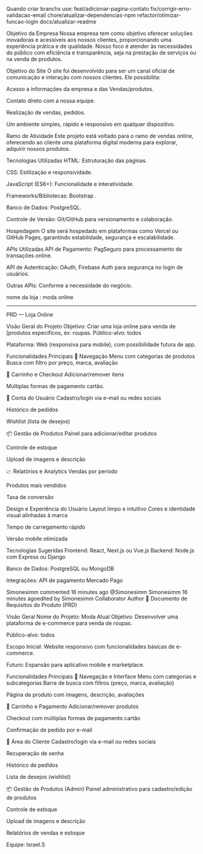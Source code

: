 
Quando criar branchs use: feat/adicionar-pagina-contato
fix/corrigir-erro-validacao-email
chore/atualizar-dependencias-npm
refactor/otimizar-funcao-login
docs/atualizar-readme

Objetivo da Empresa
Nossa empresa tem como objetivo oferecer soluções inovadoras e acessíveis aos nossos clientes, proporcionando uma experiência prática e de qualidade. Nosso foco é atender às necessidades do público com eficiência e transparência, seja na prestação de serviços ou na venda de produtos.

Objetivo do Site
O site foi desenvolvido para ser um canal oficial de comunicação e interação com nossos clientes. Ele possibilita:

Acesso a informações da empresa e das Vendas/produtos.

Contato direto com a nossa equipe.

Realização de vendas, pedidos.

Um ambiente simples, rápido e responsivo em qualquer dispositivo.

Ramo de Atividade
Este projeto está voltado para o ramo de  vendas online, oferecendo ao cliente uma plataforma digital moderna para explorar, adquirir nossos produtos.

Tecnologias Utilizadas
HTML: Estruturação das páginas.

CSS: Estilização e responsividade.

JavaScript (ES6+): Funcionalidade e interatividade.

Frameworks/Bibliotecas: Bootstrap .

Banco de Dados:  PostgreSQL.

Controle de Versão: Git/GitHub para versionamento e colaboração.

Hospedagem
O site será hospedado em plataformas como Vercel ou GitHub Pages, garantindo estabilidade, segurança e escalabilidade.

APIs Utilizadas
API de Pagamento: PagSeguro para processamento de transações online.

API de Autenticação: OAuth, Firebase Auth para segurança no login de usuários.

Outras APIs: Conforme a necessidade do negócio.

nome da loja : moda online


-------
PRD — Loja Online

Visão Geral do Projeto
Objetivo: Criar uma loja online para venda de [produtos específicos, ex: roupas.
Público-alvo: todos

Plataforma: Web (responsiva para mobile), com possibilidade futura de app.

Funcionalidades Principais
🧭 Navegação
Menu com categorias de produtos
Busca com filtro por preço, marca, avaliação

🛒 Carrinho e Checkout
Adicionar/remover itens

Múltiplas formas de pagamento cartão.

👤 Conta do Usuário
Cadastro/login via e-mail ou redes sociais

Histórico de pedidos

Wishlist (lista de desejos)

📦 Gestão de Produtos
Painel para adicionar/editar produtos

Controle de estoque

Upload de imagens e descrição

📈 Relatórios e Analytics
Vendas por período

Produtos mais vendidos

Taxa de conversão

Design e Experiência do Usuário
Layout limpo e intuitivo
Cores e identidade visual alinhadas à marca

Tempo de carregamento rápido

Versão mobile otimizada

Tecnologias Sugeridas
Frontend: React, Next.js ou Vue.js
Backend: Node.js com Express ou Django

Banco de Dados: PostgreSQL ou MongoDB

Integrações: API de pagamento Mercado Pago

Simonesimm commented 16 minutes ago
@Simonesimm
Simonesimm
16 minutes agoedited by Simonesimm
Collaborator
Author
📄 Documento de Requisitos do Produto (PRD)

Visão Geral
Nome do Projeto: Moda Atual
Objetivo: Desenvolver uma plataforma de e-commerce para venda de roupas.

Público-alvo: todos

Escopo Inicial: Website responsivo com funcionalidades básicas de e-commerce.

Futuro: Expansão para aplicativo mobile e marketplace.

Funcionalidades Principais
🧭 Navegação e Interface
Menu com categorias e subcategorias
Barra de busca com filtros (preço, marca, avaliação)

Página de produto com imagens, descrição, avaliações

🛒 Carrinho e Pagamento
Adicionar/remover produtos

Checkout com múltiplas formas de pagamento cartão

Confirmação de pedido por e-mail

👤 Área do Cliente
Cadastro/login via e-mail ou redes sociais

Recuperação de senha

Histórico de pedidos

Lista de desejos (wishlist)

📦 Gestão de Produtos (Admin)
Painel administrativo para cadastro/edição de produtos

Controle de estoque

Upload de imagens e descrição

Relatórios de vendas e estoque

Equipe:
Israel.S
